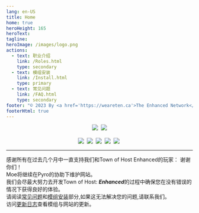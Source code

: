 ```yaml
---
lang: en-US
title: Home
home: true
heroHeight: 165
heroText:
tagline:
heroImage: /images/logo.png
actions:
  - text: 职业介绍
    link: /Roles.html
    type: secondary
  - text: 模组安装
    link: /Install.html
    type: primary
  - text: 常见问题
    link: /FAQ.html
    type: secondary
footer: "© 2023 By <a href='https://weareten.ca'>The Enhanced Network</a>"
footerHtml: true
---
```


<div align="center">
  <a href="https://discord.gg/tohe" target="_blank" ><img src="https://img.shields.io/badge/Discord%20-%231DA1F2.svg?&style=for-the-badge&logo=discord&logoColor=white&color=5662f6" /></a>&nbsp;
  <a href="https://github.com/0xDrMoe/TownofHost-Enhanced" target="_blank"><img src="https://img.shields.io/badge/Github%20-%231DA1F2.svg?&style=for-the-badge&logo=github&logoColor=white&color=181717" /></a>
  <!-- Where's the image file for this button?
  <a href="https://weareten.ca/TOHE/" target="_blank"><img src="#" /></a>&nbsp;-->
  <br><br>
  <a href="https://www.tiktok.com/@TOHEnhanced" target="_blank"><img src="https://img.shields.io/badge/TikTok%20-%231DA1F2.svg?&style=for-the-badge&logo=tiktok&logoColor=white&color=000000" /></a>&nbsp;
  <a href="https://twitter.com/TOHEnhanced" target="_blank" ><img src="https://img.shields.io/badge/Twitter%20-%231DA1F2.svg?&style=for-the-badge&logo=twitter&logoColor=white&color=1DA1F2" /></a>&nbsp;
  <a href="https://www.reddit.com/r/TOHE/" target="_blank"><img src="https://img.shields.io/badge/Reddit%20-%231DA1F2.svg?&style=for-the-badge&logo=reddit&logoColor=white&color=ff4404" /></a>&nbsp;
  <a href="https://www.youtube.com/@TOHEnhanced" target="_blank"><img src="https://img.shields.io/badge/YouTube%20-%231DA1F2.svg?&style=for-the-badge&logo=youtube&logoColor=white&color=FF0000" /></a>&nbsp;
  <a href="https://www.instagram.com/tohenhanced/" target="_blank"><img src="https://img.shields.io/badge/Instagram-E4405F?style=for-the-badge&logo=instagram&logoColor=white&color=F56040" /></a>&nbsp;
  <div></div>
</div>
<hr>

感谢所有在过去几个月中一直支持我们和Town of Host Enhanced的玩家： 谢谢你们！<br>
Moe将继续在Pyro的协助下维护网站。<br>
我们会尽最大努力去开发Town of Host: ***Enhanced***的过程中确保您在没有错误的情况下获得良好的体验。<br>
请阅读[常见问题](/FAQ)和[模组安装](/Install)部分,如果这无法解决您的问题,请联系我们。<br>
访问[更新日志](/Changelogs)查看模组与网站的更新。
